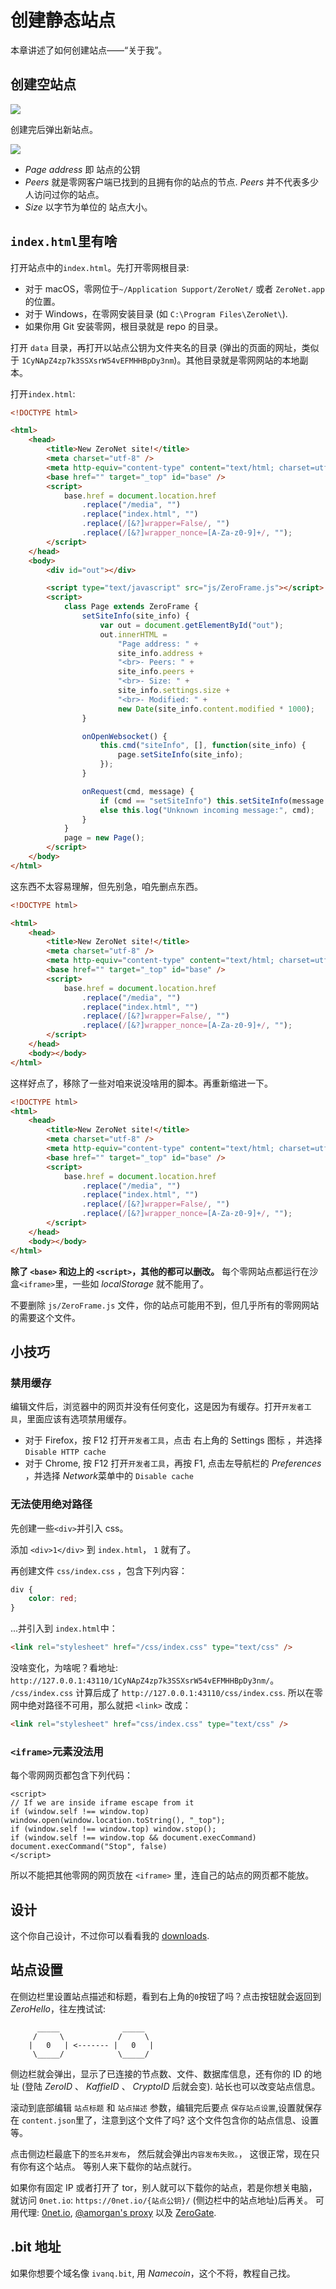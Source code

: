 # 创建静态站点

本章讲述了如何创建站点——“关于我”。

## 创建空站点

![](create-new.gif)

创建完后弹出新站点。

![](new.png)

-   _Page address_ 即 站点的公钥
-   _Peers_ 就是零网客户端已找到的且拥有你的站点的节点. _Peers_ 并不代表多少人访问过你的站点。
-   _Size_ 以字节为单位的 站点大小。

## `index.html`里有啥

打开站点中的`index.html`。先打开零网根目录:

-   对于 macOS，零网位于`~/Application Support/ZeroNet/` 或者 `ZeroNet.app` 的位置。
-   对于 Windows，在零网安装目录 (如 `C:\Program Files\ZeroNet\`).
-   如果你用 Git 安装零网，根目录就是 repo 的目录。

打开 `data` 目录，再打开以站点公钥为文件夹名的目录 (弹出的页面的网址，类似于 `1CyNApZ4zp7k3SSXsrW54vEFMHHBpDy3nm`)。其他目录就是零网网站的本地副本。

打开`index.html`:

```html
<!DOCTYPE html>

<html>
	<head>
		<title>New ZeroNet site!</title>
		<meta charset="utf-8" />
		<meta http-equiv="content-type" content="text/html; charset=utf-8" />
		<base href="" target="_top" id="base" />
		<script>
			base.href = document.location.href
				.replace("/media", "")
				.replace("index.html", "")
				.replace(/[&?]wrapper=False/, "")
				.replace(/[&?]wrapper_nonce=[A-Za-z0-9]+/, "");
		</script>
	</head>
	<body>
		<div id="out"></div>

		<script type="text/javascript" src="js/ZeroFrame.js"></script>
		<script>
			class Page extends ZeroFrame {
				setSiteInfo(site_info) {
					var out = document.getElementById("out");
					out.innerHTML =
						"Page address: " +
						site_info.address +
						"<br>- Peers: " +
						site_info.peers +
						"<br>- Size: " +
						site_info.settings.size +
						"<br>- Modified: " +
						new Date(site_info.content.modified * 1000);
				}

				onOpenWebsocket() {
					this.cmd("siteInfo", [], function(site_info) {
						page.setSiteInfo(site_info);
					});
				}

				onRequest(cmd, message) {
					if (cmd == "setSiteInfo") this.setSiteInfo(message.params);
					else this.log("Unknown incoming message:", cmd);
				}
			}
			page = new Page();
		</script>
	</body>
</html>
```

这东西不太容易理解，但先别急，咱先删点东西。

```html
<!DOCTYPE html>

<html>
	<head>
		<title>New ZeroNet site!</title>
		<meta charset="utf-8" />
		<meta http-equiv="content-type" content="text/html; charset=utf-8" />
		<base href="" target="_top" id="base" />
		<script>
			base.href = document.location.href
				.replace("/media", "")
				.replace("index.html", "")
				.replace(/[&?]wrapper=False/, "")
				.replace(/[&?]wrapper_nonce=[A-Za-z0-9]+/, "");
		</script>
	</head>
	<body></body>
</html>
```

这样好点了，移除了一些对咱来说没啥用的脚本。再重新缩进一下。

```html
<!DOCTYPE html>
<html>
	<head>
		<title>New ZeroNet site!</title>
		<meta charset="utf-8" />
		<meta http-equiv="content-type" content="text/html; charset=utf-8" />
		<base href="" target="_top" id="base" />
		<script>
			base.href = document.location.href
				.replace("/media", "")
				.replace("index.html", "")
				.replace(/[&?]wrapper=False/, "")
				.replace(/[&?]wrapper_nonce=[A-Za-z0-9]+/, "");
		</script>
	</head>
	<body></body>
</html>
```

**除了 `<base>` 和边上的 `<script>`，其他的都可以删改。** 每个零网站点都运行在沙盒`<iframe>`里，一些如 _localStorage_ 就不能用了。

不要删除 `js/ZeroFrame.js` 文件，你的站点可能用不到，但几乎所有的零网网站的需要这个文件。

## 小技巧

### 禁用缓存

编辑文件后，浏览器中的网页并没有任何变化，这是因为有缓存。打开`开发者工具`，里面应该有选项禁用缓存。

-   对于 Firefox，按 F12 打开`开发者工具`，点击 右上角的 Settings 图标 ，并选择 `Disable HTTP cache`
-   对于 Chrome, 按 F12 打开`开发者工具`，再按 F1, 点击左导航栏的 _Preferences_ ，并选择 *Network*菜单中的 `Disable cache`

### 无法使用绝对路径

先创建一些`<div>`并引入 css。

添加 `<div>1</div>` 到 `index.html`， `1` 就有了。

再创建文件 `css/index.css` ，包含下列内容：

```css
div {
	color: red;
}
```

...并引入到 `index.html`中：

```html
<link rel="stylesheet" href="/css/index.css" type="text/css" />
```

没啥变化，为啥呢？看地址: `http://127.0.0.1:43110/1CyNApZ4zp7k3SSXsrW54vEFMHHBpDy3nm/`。 `/css/index.css` 计算后成了 `http://127.0.0.1:43110/css/index.css`. 所以在零网中绝对路径不可用，那么就把 `<link>` 改成：

```html
<link rel="stylesheet" href="css/index.css" type="text/css" />
```

### `<iframe>`元素没法用

每个零网网页都包含下列代码：

    <script>
    // If we are inside iframe escape from it
    if (window.self !== window.top) window.open(window.location.toString(), "_top");
    if (window.self !== window.top) window.stop();
    if (window.self !== window.top && document.execCommand) document.execCommand("Stop", false)
    </script>

所以不能把其他零网的网页放在 `<iframe>` 里，连自己的站点的网页都不能放。

## 设计

这个你自己设计，不过你可以看看我的 [downloads](downloads/portfolio.zip).

## 站点设置

在侧边栏里设置站点描述和标题，看到右上角的`0`按钮了吗？点击按钮就会返回到 _ZeroHello_，往左拽试试:

```
      _____              _____
     /     \            /     \
    |   0   | <------- |   0   |
     \_____/            \_____/

```

侧边栏就会弹出，显示了已连接的节点数、文件、数据库信息，还有你的 ID 的地址 (登陆 _ZeroID_ 、 _KaffieID_ 、 _CryptoID_ 后就会变). 站长也可以改变站点信息。

滚动到底部编辑 `站点标题` 和 `站点描述` 参数，编辑完后要点 `保存站点设置`,设置就保存在 `content.json`里了，注意到这个文件了吗? 这个文件包含你的站点信息、设置等。

点击侧边栏最底下的`签名并发布`，
然后就会弹出`内容发布失败。`，
这很正常，现在只有你有这个站点。
等别人来下载你的站点就行。

如果你有固定 IP 或者打开了 tor，别人就可以下载你的站点，若是你想关电脑，就访问 `0net.io`: `https://0net.io/{站点公钥}/` (侧边栏中的站点地址)后再关。
可用代理: [0net.io](https://0net.io), [@amorgan's proxy](http://zn.amorgan.xyz) 以及 [ZeroGate](https://zerogate.tk).

## .bit 地址

如果你想要个域名像 `ivanq.bit`, 用 _Namecoin_，这个不将，教程自己找。

